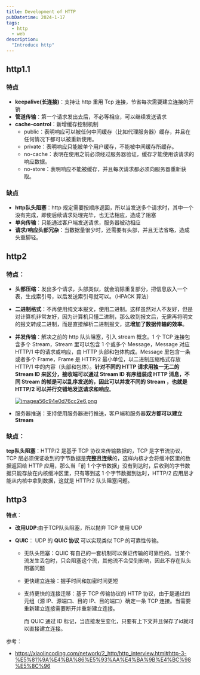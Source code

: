 ```yaml
---
title: Development of HTTP
pubDatetime: 2024-1-17
tags:
  - http
  - web
description:
  "Introduce http"
---
```


## http1.1

### 特点

- **keepalive(长连接)**：支持让 http 重用 Tcp 连接，节省每次需要建立连接的开销
- **管道传输**：第一个请求发出去后，不必等相应，可以继续发送请求
- **cache-control**：新增缓存控制机制
  - public：表明响应可以被任何中间缓存（比如代理服务器）缓存，并且在任何情况下都可以被重新使用。
  - private：表明响应只能被单个用户缓存，不能被中间缓存所缓存。
  - no-cache：表明在使用之前必须经过服务器验证，缓存才能使用该请求的响应数据。
  - no-store：表明响应不能被缓存，并且每次请求都必须向服务器重新获取。

### 缺点

- **http队头阻塞**：http 规定需要按顺序返回，所以当发送多个请求时，其中一个没有完成，即使后续请求处理完毕，也无法相应，造成了阻塞
- **单向传输**：只能通过客户端发送请求，服务器被动相应
- **请求/响应头部冗杂**：当数据量很少时，还需要有头部，并且无法省略，造成头重脚轻。

## http2

### **特点**：

- **头部压缩**：发出多个请求，头部类似，就会消除重复部分，把信息放入一个表，生成索引号，以后发送索引号就可以。（HPACK 算法）

- **二进制格式**：不再使用纯文本报文，使用二进制。这样虽然对人不友好，但是对计算机非常友好，因为计算机只懂二进制，那么收到报文后，无需再将明文的报文转成二进制，而是直接解析二进制报文，这**增加了数据传输的效率**。

- **并发传输**：解决之前的 http 队头阻塞，引入 stream 概念。1 个 TCP 连接包含多个 Stream，Stream 里可以包含 1 个或多个 Message，Message 对应 HTTP/1 中的请求或响应，由 HTTP 头部和包体构成。Message 里包含一条或者多个 Frame，Frame 是 HTTP/2 最小单位，以二进制压缩格式存放 HTTP/1 中的内容（头部和包体）。**针对不同的 HTTP 请求用独一无二的 Stream ID 来区分，接收端可以通过 Stream ID 有序组装成 HTTP 消息，不同 Stream 的帧是可以乱序发送的，因此可以并发不同的 Stream ，也就是 HTTP/2 可以并行交错地发送请求和响应**。

  [![imagea56c94e0d76cc2e6.png](https://img.picgo.net/2024/01/17/imagea56c94e0d76cc2e6.png)](https://www.picgo.net/image/SoXuiw)

- 服务器推送：支持使用服务器进行推送，客户端和服务器**双方都可以建立 Stream**

### **缺点**：

**tcp队头阻塞**：HTTP/2 是基于 TCP 协议来传输数据的，TCP 是字节流协议，TCP 层必须保证收到的字节数据是**完整且连续**的，这样内核才会将缓冲区里的数据返回给 HTTP 应用，那么当「前 1 个字节数据」没有到达时，后收到的字节数据只能存放在内核缓冲区里，只有等到这 1 个字节数据到达时，HTTP/2 应用层才能从内核中拿到数据，这就是 HTTP/2 队头阻塞问题。

## http3

**特点**：

- **改用UDP**:由于TCP队头阻塞，所以抛弃 TCP 使用 UDP

- **QUIC**： UDP 的 **QUIC 协议** 可以实现类似 TCP 的可靠性传输。

  - 无队头阻塞：QUIC 有自己的一套机制可以保证传输的可靠性的。当某个流发生丢包时，只会阻塞这个流，其他流不会受到影响，因此不存在队头阻塞问题

  - 更快建立连接：握手时间和加密时间更短

  - 支持更快的连接迁移：基于 TCP 传输协议的 HTTP 协议，由于是通过四元组（源 IP、源端口、目的 IP、目的端口）确定一条 TCP 连接。当需要重新建立连接需要断开并重新建立连接。

    而 QUIC 通过 ID 标记，当连接发生变化，只要有上下文并且保存了id就可以直接建立连接。

参考：

-  https://xiaolincoding.com/network/2_http/http_interview.html#http-3-%E5%81%9A%E4%BA%86%E5%93%AA%E4%BA%9B%E4%BC%98%E5%8C%96




